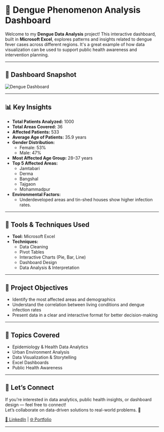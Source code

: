 # 🦟 Dengue Phenomenon Analysis Dashboard

Welcome to my **Dengue Data Analysis** project! This interactive dashboard, built in **Microsoft Excel**, explores patterns and insights related to dengue fever cases across different regions. It's a great example of how data visualization can be used to support public health awareness and intervention planning.

---

## 📸 Dashboard Snapshot

![Dengue Dashboard](https://github.com/Md-ShahNawaj/Dengue_Phenomenon_Analysis_DASHBORD/blob/main/Dengue_Phenomenon_Analysis_DASHBORD.png)

---

## 📊 Key Insights

- **Total Patients Analyzed:** 1000  
- **Total Areas Covered:** 36  
- **Affected Patients:** 533  
- **Average Age of Patients:** 35.9 years  
- **Gender Distribution:**  
  - Female: 53%  
  - Male: 47%  
- **Most Affected Age Group:** 28–37 years  
- **Top 5 Affected Areas:**  
  - Jamtabari  
  - Derma  
  - Bangshal  
  - Tajgaon  
  - Mohammadpur  
- **Environmental Factors:**  
  - Underdeveloped areas and tin-shed houses show higher infection rates.

---

## 📂 Tools & Techniques Used

- **Tool:** Microsoft Excel  
- **Techniques:**  
  - Data Cleaning  
  - Pivot Tables  
  - Interactive Charts (Pie, Bar, Line)  
  - Dashboard Design  
  - Data Analysis & Interpretation

---

## 🎯 Project Objectives

- Identify the most affected areas and demographics  
- Understand the correlation between living conditions and dengue infection rates  
- Present data in a clear and interactive format for better decision-making

---

## 🧠 Topics Covered

- Epidemiology & Health Data Analytics  
- Urban Environment Analysis  
- Data Visualization & Storytelling  
- Excel Dashboards  
- Public Health Awareness

---

## 🤝 Let’s Connect

If you're interested in data analytics, public health insights, or dashboard design — feel free to connect!  
Let’s collaborate on data-driven solutions to real-world problems. 🚀

[🔗 LinkedIn](https://www.linkedin.com/in/md-shah-nawaj-017a282b3/) | [🌐 Portfolio](https://md-shahnawaj.github.io/Portfolio/)

---


